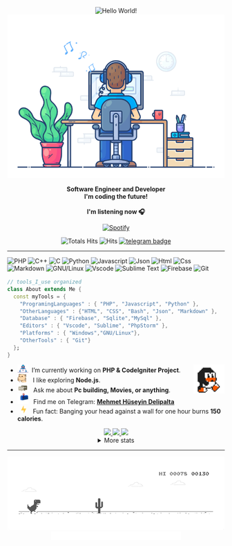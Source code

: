 <div align="center" width="50">

<img src="https://github.com/MehmetHuseyinDelipalta/MehmetHuseyinDelipalta/blob/main/images/MehmetHuseyinDelipaltaGithub.gif?raw=true" href="https://github.com/MehmetHuseyinDelipalta" alt="Hello World!" width="625"/> <br>
<img src="https://github.com/MehmetHuseyinDelipalta/MehmetHuseyinDelipalta/blob/main/images/dev-working_rounded.gif?raw=true" href="https://github.com/MehmetHuseyinDelipalta" alt="Mehmet Hüseyin Delipalta - coDeveloperMan"  width="550"/><br>

<p><strong>Software Engineer and Developer
<br>I'm coding the future!
<br><br> I'm listening now 🎧  </strong></p>

[![Spotify](https://spotify-recently-played-readme.vercel.app/api?user=pirr4j0rpatt4zujlgkxd6tlq)](https://open.spotify.com/user/pirr4j0rpatt4zujlgkxd6tlq) <br>

![Totals Hits](https://komarev.com/ghpvc/?username=MehmetHuseyinDelipalta&style=flat&color=orange&label=PROFILE+VIEWS)
![Hits](https://hits.seeyoufarm.com/api/count/incr/badge.svg?url=https%3A%2F%2Fgithub.com%2FMehmetHuseyinDelipalta&count_bg=%2379C83D&title_bg=%23555555&icon=mediafire.svg&icon_color=%23E7E7E7&title=HITS&edge_flat=false)
[![telegram badge](https://img.shields.io/badge/MehmetHuseyinDelipalta-grey?style=flat&logo=telegram)](https://t.me/MehmetHuseyinDelipalta) <br>

</div>

<hr></hr>

![PHP](https://img.shields.io/badge/PHP-777BB4?style=style=flat&logo=php&logoColor=white)
![C++](https://img.shields.io/badge/C%2B%2B-00599C?style=flat&logo=c%2B%2B&logoColor=white)
![C](https://img.shields.io/badge/C-00599C?style=flat&logo=c&logoColor=white)
![Python](https://img.shields.io/badge/Python-FFD43B?style=flat&logo=python&logoColor=darkgreen)
![Javascript](https://img.shields.io/badge/JavaScript-323330?style=flat&logo=javascript&logoColor=F7DF1E)
![Json](https://img.shields.io/badge/json-5E5C5C?style=flat&logo=json&logoColor=white)
![Html](https://img.shields.io/badge/HTML5-E34F26?style=flat&logo=html5&logoColor=white)
![Css](https://img.shields.io/badge/CSS3-1572B6?style=flat&logo=css3&logoColor=white)
![Markdown](https://img.shields.io/badge/Markdown-000000?style=flat&logo=markdown&logoColor=white)
![GNU/Linux](https://img.shields.io/badge/Linux-FCC624?style=flat&logo=linux&logoColor=black)
![Vscode](https://img.shields.io/badge/Visual_Studio_Code-0078D4?style=flat&logo=visual%20studio%20code&logoColor=white)
![Sublime Text](https://img.shields.io/badge/sublime_text-%23575757.svg?&style=flat&logo=sublime-text&logoColor=important)
![Firebase](https://img.shields.io/badge/firebase-ffca28?style=flat&logo=firebase&logoColor=black)
![Git](https://img.shields.io/badge/GIT-E44C30?style=flat&logo=git&logoColor=white)

```dart
// tools_I_use organized
class About extends Me {
  const myTools = {
    "ProgramingLanguages" : { "PHP", "Javascript", "Python" },
    "OtherLanguages" : {"HTML", "CSS", "Bash", "Json", "Markdown" },
    "Database" : { "Firebase", "Sqlite","MySql" },
    "Editors" : { "Vscode", "Sublime", "PhpStorm" },
    "Platforms" : { "Windows","GNU/Linux"},
    "OtherTools" : { "Git"}
  };
}
```

- <img alt="GIF" src="https://github.com/MehmetHuseyinDelipalta/MehmetHuseyinDelipalta/blob/main/images/Developer.gif" width="25" /> &nbsp;I’m currently working on **PHP & CodeIgniter Project**. <img width="15%" align="right" alt="Github Image" src="https://github.com/MehmetHuseyinDelipalta/MehmetHuseyinDelipalta/blob/main/images/linux_rounded.gif?raw=true" /><br>
- <img src="https://github.com/MehmetHuseyinDelipalta/MehmetHuseyinDelipalta/blob/main/images/hyperkitty.gif?raw=true" width="20" />&nbsp;&nbsp;&nbsp; I like exploring **Node.js**. <br>
- <img src="https://github.com/MehmetHuseyinDelipalta/MehmetHuseyinDelipalta/blob/main/images/message.gif?raw=true" width="25" />&nbsp;&nbsp; Ask me about **Pc building, Movies, or anything**. <br>
- <img src="https://github.com/MehmetHuseyinDelipalta/MehmetHuseyinDelipalta/blob/main/images/letterbox.gif?raw=true" width="25" /> &nbsp; Find me on Telegram: **[Mehmet Hüseyin Delipalta](https://t.me/mehmethuseyinDelipalta)**<br>
- &nbsp;&nbsp;<img src="https://github.com/MehmetHuseyinDelipalta/MehmetHuseyinDelipalta/blob/main/images/lightning.gif?raw=true" width="12" />&nbsp;&nbsp;&nbsp;&nbsp;Fun fact: Banging your head against a wall for one hour burns **150 calories**.<br>

<div align="center" >
<a  href="https://github.com/MehmetHuseyinDelipalta">

<img src="https://raw.githubusercontent.com/MehmetHuseyinDelipalta/profile-summary-cards/master/profile-summary-card-output/nord_dark/3-stats.svg" width="32.5%">
<img src="https://raw.githubusercontent.com/MehmetHuseyinDelipalta/profile-summary-cards/master/profile-summary-card-output/nord_dark/1-repos-per-language.svg" width="32.5%">
<img src="https://raw.githubusercontent.com/MehmetHuseyinDelipalta/profile-summary-cards/master/profile-summary-card-output/nord_dark/2-most-commit-language.svg" width="32.5%">

</a>

<details>
  <summary>More stats</summary>
  
<img align="center" src="https://raw.githubusercontent.com/MehmetHuseyinDelipalta/profile-summary-cards/master/profile-summary-card-output/nord_dark/0-profile-details.svg" >

</details>

<hr></hr>

<img src="https://github.com/MehmetHuseyinDelipalta/MehmetHuseyinDelipalta/blob/main/images/dino_rounded.gif?raw=true" href="https://github.com/MehmetHuseyinDelipalta" width="700"/><br>
<img src="https://github.com/MehmetHuseyinDelipalta/MehmetHuseyinDelipalta/blob/main/images/this_page_is.gif?raw=true"  width="300"/>

</div>
